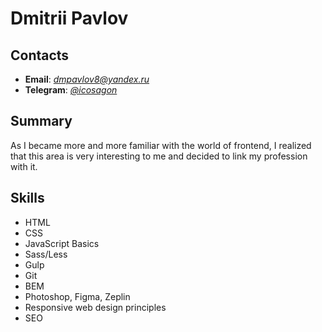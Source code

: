 # Dmitrii Pavlov
## Contacts
- **Email**: *dmpavlov8@yandex.ru*
- **Telegram**: *[@icosagon](https://t.me/icosagon)*
## Summary
As I became more and more familiar with the world of frontend, I realized that this area is very interesting to me and decided to link my profession with it.
## Skills
- HTML
- CSS
- JavaScript Basics
- Sass/Less
- Gulp
- Git
- BEM
- Photoshop, Figma, Zeplin
- Responsive web design principles
- SEO